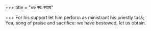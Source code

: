 +++
title = "०७ स्वः स्वाय"

+++
For his support let him perform as ministrant his priestly task;  
     Yea, song of praise and sacrifice: we have bestowed, let us obtain.